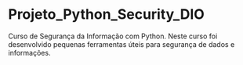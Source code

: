 # Projeto_Python_Security_DIO
 Curso de Segurança da Informação com Python. Neste curso foi desenvolvido pequenas ferramentas úteis para segurança de dados e informações.
